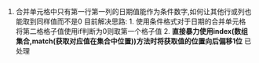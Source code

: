 1. 合并单元格中只有第一行第一列的日期值能作为条件数字,如何让其他行或列也能取到同样值而不是0
	目前解决思路:
		1. 使用条件格式对于日期的合并单元格将第二格格子值使用if判断为0则取第一个格子值
		2. **直接暴力使用index(数组集合,match(获取对应值在集合中位置))方法时将获取值的位置向后偏移1位**   已处理
